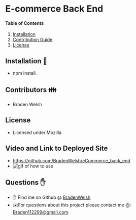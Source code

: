 # E-commerce Back End

#### Table of Contents
1. [Installation](#install)
2. [Contribution Guide](#contributions)
3. [License](#license)

## Installation 💾
* npm install.

## Contributors 👪
* Braden Welsh

## License
* Licensed under Mozilla

## Video and Link to Deployed Site
* <a href="https://github.com/BradenWelsh/eCommerce_back_end" rel="nofollow">https://github.com/BradenWelsh/eCommerce_back_end</a>
* <img src="/img/gif.gif" alt="gif of how to use">

## Questions ✋
* ✋ Find me on Github @ [BradenWelsh](http://github.com/BradenWelsh)
* ✉️For questions about this project please contact me @: Braden112299@gmail.com.
